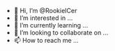 - 👋 Hi, I’m @RookieICer
- 👀 I’m interested in ...
- 🌱 I’m currently learning ...
- 💞️ I’m looking to collaborate on ...
- 📫 How to reach me ...

<!---
RookieICer/RookieICer is a ✨ special ✨ repository because its `README.md` (this file) appears on your GitHub profile.
You can click the Preview link to take a look at your changes.
--->
